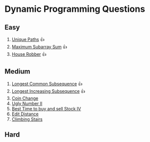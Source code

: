 # Dynamic Programming Questions

## Easy
1. [Unique Paths](https://leetcode.com/problems/unique-paths)     👍
2. [Maximum Subarray Sum](https://leetcode.com/problems/maximum-subarray)  👍
3. [House Robber](https://leetcode.com/problems/house-robber)     👍

## Medium
1. [Longest Common Subsequence](https://leetcode.com/problems/longest-common-subsequence) 👍
2. [Longest Increasing Subsequence](https://leetcode.com/problems/longest-increasing-subsequence) 👍
3. [Coin Change](https://leetcode.com/problems/coin-change)
4. [Ugly Number II](https://leetcode.com/problems/ugly-number-ii)
5. [Best Time to buy and sell Stock IV](https://leetcode.com/problems/best-time-to-buy-and-sell-stock-iv)
7. [Edit Distance](https://leetcode.com/problems/edit-distance)
9. [Climbing Stairs](https://leetcode.com/problems/climbing-stairs)

## Hard

